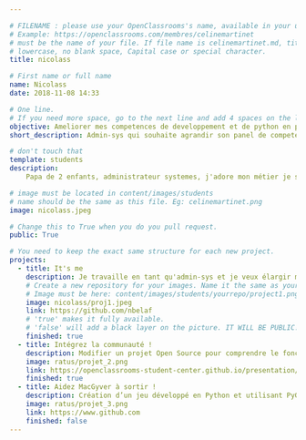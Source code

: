```yaml
---

# FILENAME : please use your OpenClassrooms's name, available in your url.
# Example: https://openclassrooms.com/membres/celinemartinet
# must be the name of your file. If file name is celinemartinet.md, title is celinemartinet.
# lowercase, no blank space, Capital case or special character.
title: nicolass

# First name or full name
name: Nicolass
date: 2018-11-08 14:33

# One line.
# If you need more space, go to the next line and add 4 spaces on the left, as in 'description'.
objective: Ameliorer mes competences de developpement et de python en particulier.
short_description: Admin-sys qui souhaite agrandir son panel de competences.

# don't touch that
template: students
description:
	Papa de 2 enfants, administrateur systemes, j'adore mon métier je souhaiterais améliorer mes competences en developpement pour m'orienter vers des fonctions dite DEVOPS

# image must be located in content/images/students
# name should be the same as this file. Eg: celinemartinet.png
image: nicolass.jpeg

# Change this to True when you do you pull request.
public: True

# You need to keep the exact same structure for each new project.
projects:
  - title: It's me
    description: Je travaille en tant qu'admin-sys et je veux élargir mes compétences dans le milieu de l'informatique.
    # Create a new repository for your images. Name it the same as your nickname and profile picture.
    # Image must be here: content/images/students/yourrepo/project1.png
    image: nicolass/proj1.jpeg
    link: https://github.com/nbelaf
    # 'true' makes it fully available.
    # 'false' will add a black layer on the picture. IT WILL BE PUBLIC!
    finished: true
  - title: Intégrez la communauté !
    description: Modifier un projet Open Source pour comprendre le fonctionnement de Git, de Github et des pull requests. 
    image: ratus/projet_2.png
    link: https://openclassrooms-student-center.github.io/presentation/students/ratus.html
    finished: true
  - title: Aidez MacGyver à sortir !
    description: Création d’un jeu développé en Python et utilisant PyGame.
    image: ratus/projet_3.png
    link: https://www.github.com
    finished: false
---
```

